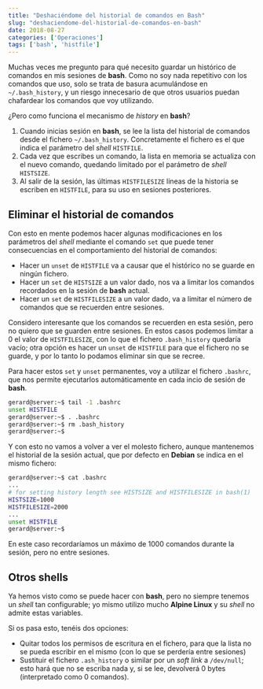 ```yaml
---
title: "Deshaciéndome del historial de comandos en Bash"
slug: "deshaciendome-del-historial-de-comandos-en-bash"
date: 2018-08-27
categories: ['Operaciones']
tags: ['bash', 'histfile']
---
```


Muchas veces me pregunto para qué necesito guardar un histórico de comandos en mis sesiones de **bash**. Como no soy nada repetitivo con los comandos que uso, solo se trata de basura acumulándose en `~/.bash_history`, y un riesgo innecesario de que otros usuarios puedan chafardear los comandos que voy utilizando.<!--more-->

¿Pero como funciona el mecanismo de *history* en **bash**?

1. Cuando inicias sesión en **bash**, se lee la lista del historial de comandos desde el fichero `~/.bash_history`. Concretamente el fichero es el que indica el parámetro del *shell* `HISTFILE`.
2. Cada vez que escribes un comando, la lista en memoria se actualiza con el nuevo comando, quedando limitado por el parámetro de *shell* `HISTSIZE`.
3. Al salir de la sesión, las últimas `HISTFILESIZE` líneas de la historia se escriben en `HISTFILE`, para su uso en sesiones posteriores.

## Eliminar el historial de comandos

Con esto en mente podemos hacer algunas modificaciones en los parámetros del *shell* mediante el comando `set` que puede tener consecuencias en el comportamiento del historial de comandos:

* Hacer un `unset` de `HISTFILE` va a causar que el histórico no se guarde en ningún fichero.
* Hacer un `set` de `HISTSIZE` a un valor dado, nos va a limitar los comandos recordados en la sesión de **bash** actual.
* Hacer un `set` de `HISTFILESIZE` a un valor dado, va a limitar el número de comandos que se recuerden entre sesiones.

Considero interesante que los comandos se recuerden en esta sesión, pero no quiero que se guarden entre sesiones. En estos casos podemos limitar a 0 el valor de `HISTFILESIZE`, con lo que el fichero `.bash_history` quedaría vacío; otra opción es hacer un `unset` de `HISTFILE` para que el fichero no se guarde, y por lo tanto lo podamos eliminar sin que se recree.

Para hacer estos `set` y `unset` permanentes, voy a utilizar el fichero `.bashrc`, que nos permite ejecutarlos automáticamente en cada incio de sesión de **bash**.

```bash
gerard@server:~$ tail -1 .bashrc
unset HISTFILE
gerard@server:~$ . .bashrc
gerard@server:~$ rm .bash_history
gerard@server:~$
```

Y con esto no vamos a volver a ver el molesto fichero, aunque mantenemos el historial de la sesión actual, que por defecto en **Debian** se indica en el mismo fichero:

```bash
gerard@server:~$ cat .bashrc
...
# for setting history length see HISTSIZE and HISTFILESIZE in bash(1)
HISTSIZE=1000
HISTFILESIZE=2000
...
unset HISTFILE
gerard@server:~$
```

En este caso recordaríamos un máximo de 1000 comandos durante la sesión, pero no entre sesiones.

## Otros shells

Ya hemos visto como se puede hacer con **bash**, pero no siempre tenemos un *shell* tan configurable; yo mismo utilizo mucho **Alpine Linux** y su *shell* no admite estas variables.

Si os pasa esto, tenéis dos opciones:

* Quitar todos los permisos de escritura en el fichero, para que la lista no se pueda escribir en el mismo (con lo que se perdería entre sesiones)
* Sustituir el fichero `.ash_history` o similar por un *soft link* a `/dev/null`; esto hará que no se escriba nada y, si se lee, devolverá 0 bytes (interpretado como 0 comandos).
